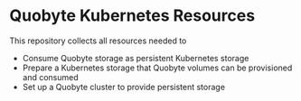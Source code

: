 # Quobyte Kubernetes Resources

This repository collects all resources needed to 

* Consume Quobyte storage as persistent Kubernetes storage
* Prepare a Kubernetes storage that Quobyte volumes can be provisioned and consumed
* Set up a Quobyte cluster to provide persistent storage



